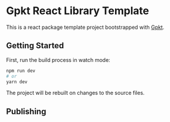 # Gpkt React Library Template

This is a react package template project bootstrapped with [Gpkt](https://github.com/tundera/gpkt).

## Getting Started

First, run the build process in watch mode:

```sh
npm run dev
# or
yarn dev
```

The project will be rebuilt on changes to the source files.

## Publishing
